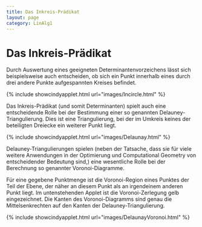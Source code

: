 ```yaml
---
title: Das Inkreis-Prädikat
layout: page
category: LinAlg1
---
```

# Das Inkreis-Prädikat
Durch Auswertung eines geeigneten Determinantenvorzeichens lässt sich beispielsweise auch entscheiden, ob sich ein Punkt innerhalb eines durch drei andere Punkte aufgespannten Kreises befindet.

{% include showcindyapplet.html url="images/Incircle.html" %}


Das Inkreis-Prädikat (und somit Determinanten) spielt auch eine entscheidende Rolle bei der Bestimmung einer so genannten Delauney-Triangulierung. Dies ist eine Triangulierung, bei der im Umkreis keines der beteiligten Dreiecke ein weiterer Punkt liegt.

{% include showcindyapplet.html url="images/Delaunay.html" %}


Delauney-Triangulierungen spielen (neben der Tatsache, dass sie für viele weitere Anwendungen in der Optimierung und Computational Geometry von entscheidender Bedeutung sind,) eine wesentliche Rolle bei der Berechnung so genannter Voronoi-Diagramme.

Für eine gegebene Punktmenge ist die Voronoi-Region eines Punktes der Teil der Ebene, der näher an diesem Punkt als an irgendeinem anderen Punkt liegt. Im untenstehenden Applet ist die Voronoi-Zerlegung gelb eingezeichnet. Die Kanten des Voronoi-Diagramms sind genau die Mittelsenkrechten auf den Kanten der Delauney-Triangulierung.

{% include showcindyapplet.html url="images/DelaunayVoronoi.html" %}

